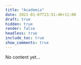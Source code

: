 ```yaml
---
title: "Academia"
date: 2021-01-07T23:51:46+11:00
draft: true
hidden: true
render: false
headless: true
include_toc: true
show_comments: true
---
```


No content yet...